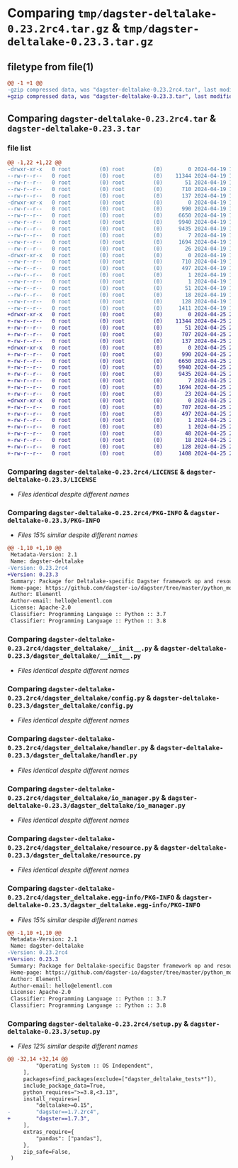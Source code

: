 # Comparing `tmp/dagster-deltalake-0.23.2rc4.tar.gz` & `tmp/dagster-deltalake-0.23.3.tar.gz`

## filetype from file(1)

```diff
@@ -1 +1 @@
-gzip compressed data, was "dagster-deltalake-0.23.2rc4.tar", last modified: Fri Apr 19 18:11:18 2024, max compression
+gzip compressed data, was "dagster-deltalake-0.23.3.tar", last modified: Thu Apr 25 20:19:24 2024, max compression
```

## Comparing `dagster-deltalake-0.23.2rc4.tar` & `dagster-deltalake-0.23.3.tar`

### file list

```diff
@@ -1,22 +1,22 @@
-drwxr-xr-x   0 root         (0) root         (0)        0 2024-04-19 18:11:18.721361 dagster-deltalake-0.23.2rc4/
--rw-r--r--   0 root         (0) root         (0)    11344 2024-04-19 18:01:50.000000 dagster-deltalake-0.23.2rc4/LICENSE
--rw-r--r--   0 root         (0) root         (0)       51 2024-04-19 18:01:50.000000 dagster-deltalake-0.23.2rc4/MANIFEST.in
--rw-r--r--   0 root         (0) root         (0)      710 2024-04-19 18:11:18.721361 dagster-deltalake-0.23.2rc4/PKG-INFO
--rw-r--r--   0 root         (0) root         (0)      137 2024-04-19 18:01:50.000000 dagster-deltalake-0.23.2rc4/README.md
-drwxr-xr-x   0 root         (0) root         (0)        0 2024-04-19 18:11:18.721361 dagster-deltalake-0.23.2rc4/dagster_deltalake/
--rw-r--r--   0 root         (0) root         (0)      990 2024-04-19 18:01:50.000000 dagster-deltalake-0.23.2rc4/dagster_deltalake/__init__.py
--rw-r--r--   0 root         (0) root         (0)     6650 2024-04-19 18:01:50.000000 dagster-deltalake-0.23.2rc4/dagster_deltalake/config.py
--rw-r--r--   0 root         (0) root         (0)     9940 2024-04-19 18:01:50.000000 dagster-deltalake-0.23.2rc4/dagster_deltalake/handler.py
--rw-r--r--   0 root         (0) root         (0)     9435 2024-04-19 18:01:50.000000 dagster-deltalake-0.23.2rc4/dagster_deltalake/io_manager.py
--rw-r--r--   0 root         (0) root         (0)        7 2024-04-19 18:01:50.000000 dagster-deltalake-0.23.2rc4/dagster_deltalake/py.typed
--rw-r--r--   0 root         (0) root         (0)     1694 2024-04-19 18:01:50.000000 dagster-deltalake-0.23.2rc4/dagster_deltalake/resource.py
--rw-r--r--   0 root         (0) root         (0)       26 2024-04-19 18:01:50.000000 dagster-deltalake-0.23.2rc4/dagster_deltalake/version.py
-drwxr-xr-x   0 root         (0) root         (0)        0 2024-04-19 18:11:18.721361 dagster-deltalake-0.23.2rc4/dagster_deltalake.egg-info/
--rw-r--r--   0 root         (0) root         (0)      710 2024-04-19 18:11:18.000000 dagster-deltalake-0.23.2rc4/dagster_deltalake.egg-info/PKG-INFO
--rw-r--r--   0 root         (0) root         (0)      497 2024-04-19 18:11:18.000000 dagster-deltalake-0.23.2rc4/dagster_deltalake.egg-info/SOURCES.txt
--rw-r--r--   0 root         (0) root         (0)        1 2024-04-19 18:11:18.000000 dagster-deltalake-0.23.2rc4/dagster_deltalake.egg-info/dependency_links.txt
--rw-r--r--   0 root         (0) root         (0)        1 2024-04-19 18:11:18.000000 dagster-deltalake-0.23.2rc4/dagster_deltalake.egg-info/not-zip-safe
--rw-r--r--   0 root         (0) root         (0)       51 2024-04-19 18:11:18.000000 dagster-deltalake-0.23.2rc4/dagster_deltalake.egg-info/requires.txt
--rw-r--r--   0 root         (0) root         (0)       18 2024-04-19 18:11:18.000000 dagster-deltalake-0.23.2rc4/dagster_deltalake.egg-info/top_level.txt
--rw-r--r--   0 root         (0) root         (0)      128 2024-04-19 18:11:18.721361 dagster-deltalake-0.23.2rc4/setup.cfg
--rw-r--r--   0 root         (0) root         (0)     1411 2024-04-19 18:01:50.000000 dagster-deltalake-0.23.2rc4/setup.py
+drwxr-xr-x   0 root         (0) root         (0)        0 2024-04-25 20:19:24.250646 dagster-deltalake-0.23.3/
+-rw-r--r--   0 root         (0) root         (0)    11344 2024-04-25 20:08:31.000000 dagster-deltalake-0.23.3/LICENSE
+-rw-r--r--   0 root         (0) root         (0)       51 2024-04-25 20:08:31.000000 dagster-deltalake-0.23.3/MANIFEST.in
+-rw-r--r--   0 root         (0) root         (0)      707 2024-04-25 20:19:24.250646 dagster-deltalake-0.23.3/PKG-INFO
+-rw-r--r--   0 root         (0) root         (0)      137 2024-04-25 20:08:31.000000 dagster-deltalake-0.23.3/README.md
+drwxr-xr-x   0 root         (0) root         (0)        0 2024-04-25 20:19:24.250646 dagster-deltalake-0.23.3/dagster_deltalake/
+-rw-r--r--   0 root         (0) root         (0)      990 2024-04-25 20:08:31.000000 dagster-deltalake-0.23.3/dagster_deltalake/__init__.py
+-rw-r--r--   0 root         (0) root         (0)     6650 2024-04-25 20:08:31.000000 dagster-deltalake-0.23.3/dagster_deltalake/config.py
+-rw-r--r--   0 root         (0) root         (0)     9940 2024-04-25 20:08:31.000000 dagster-deltalake-0.23.3/dagster_deltalake/handler.py
+-rw-r--r--   0 root         (0) root         (0)     9435 2024-04-25 20:08:31.000000 dagster-deltalake-0.23.3/dagster_deltalake/io_manager.py
+-rw-r--r--   0 root         (0) root         (0)        7 2024-04-25 20:08:31.000000 dagster-deltalake-0.23.3/dagster_deltalake/py.typed
+-rw-r--r--   0 root         (0) root         (0)     1694 2024-04-25 20:08:31.000000 dagster-deltalake-0.23.3/dagster_deltalake/resource.py
+-rw-r--r--   0 root         (0) root         (0)       23 2024-04-25 20:08:31.000000 dagster-deltalake-0.23.3/dagster_deltalake/version.py
+drwxr-xr-x   0 root         (0) root         (0)        0 2024-04-25 20:19:24.250646 dagster-deltalake-0.23.3/dagster_deltalake.egg-info/
+-rw-r--r--   0 root         (0) root         (0)      707 2024-04-25 20:19:24.000000 dagster-deltalake-0.23.3/dagster_deltalake.egg-info/PKG-INFO
+-rw-r--r--   0 root         (0) root         (0)      497 2024-04-25 20:19:24.000000 dagster-deltalake-0.23.3/dagster_deltalake.egg-info/SOURCES.txt
+-rw-r--r--   0 root         (0) root         (0)        1 2024-04-25 20:19:24.000000 dagster-deltalake-0.23.3/dagster_deltalake.egg-info/dependency_links.txt
+-rw-r--r--   0 root         (0) root         (0)        1 2024-04-25 20:19:24.000000 dagster-deltalake-0.23.3/dagster_deltalake.egg-info/not-zip-safe
+-rw-r--r--   0 root         (0) root         (0)       48 2024-04-25 20:19:24.000000 dagster-deltalake-0.23.3/dagster_deltalake.egg-info/requires.txt
+-rw-r--r--   0 root         (0) root         (0)       18 2024-04-25 20:19:24.000000 dagster-deltalake-0.23.3/dagster_deltalake.egg-info/top_level.txt
+-rw-r--r--   0 root         (0) root         (0)      128 2024-04-25 20:19:24.254646 dagster-deltalake-0.23.3/setup.cfg
+-rw-r--r--   0 root         (0) root         (0)     1408 2024-04-25 20:08:31.000000 dagster-deltalake-0.23.3/setup.py
```

### Comparing `dagster-deltalake-0.23.2rc4/LICENSE` & `dagster-deltalake-0.23.3/LICENSE`

 * *Files identical despite different names*

### Comparing `dagster-deltalake-0.23.2rc4/PKG-INFO` & `dagster-deltalake-0.23.3/PKG-INFO`

 * *Files 15% similar despite different names*

```diff
@@ -1,10 +1,10 @@
 Metadata-Version: 2.1
 Name: dagster-deltalake
-Version: 0.23.2rc4
+Version: 0.23.3
 Summary: Package for Deltalake-specific Dagster framework op and resource components.
 Home-page: https://github.com/dagster-io/dagster/tree/master/python_modules/libraries/dagster-deltalake
 Author: Elementl
 Author-email: hello@elementl.com
 License: Apache-2.0
 Classifier: Programming Language :: Python :: 3.7
 Classifier: Programming Language :: Python :: 3.8
```

### Comparing `dagster-deltalake-0.23.2rc4/dagster_deltalake/__init__.py` & `dagster-deltalake-0.23.3/dagster_deltalake/__init__.py`

 * *Files identical despite different names*

### Comparing `dagster-deltalake-0.23.2rc4/dagster_deltalake/config.py` & `dagster-deltalake-0.23.3/dagster_deltalake/config.py`

 * *Files identical despite different names*

### Comparing `dagster-deltalake-0.23.2rc4/dagster_deltalake/handler.py` & `dagster-deltalake-0.23.3/dagster_deltalake/handler.py`

 * *Files identical despite different names*

### Comparing `dagster-deltalake-0.23.2rc4/dagster_deltalake/io_manager.py` & `dagster-deltalake-0.23.3/dagster_deltalake/io_manager.py`

 * *Files identical despite different names*

### Comparing `dagster-deltalake-0.23.2rc4/dagster_deltalake/resource.py` & `dagster-deltalake-0.23.3/dagster_deltalake/resource.py`

 * *Files identical despite different names*

### Comparing `dagster-deltalake-0.23.2rc4/dagster_deltalake.egg-info/PKG-INFO` & `dagster-deltalake-0.23.3/dagster_deltalake.egg-info/PKG-INFO`

 * *Files 15% similar despite different names*

```diff
@@ -1,10 +1,10 @@
 Metadata-Version: 2.1
 Name: dagster-deltalake
-Version: 0.23.2rc4
+Version: 0.23.3
 Summary: Package for Deltalake-specific Dagster framework op and resource components.
 Home-page: https://github.com/dagster-io/dagster/tree/master/python_modules/libraries/dagster-deltalake
 Author: Elementl
 Author-email: hello@elementl.com
 License: Apache-2.0
 Classifier: Programming Language :: Python :: 3.7
 Classifier: Programming Language :: Python :: 3.8
```

### Comparing `dagster-deltalake-0.23.2rc4/setup.py` & `dagster-deltalake-0.23.3/setup.py`

 * *Files 12% similar despite different names*

```diff
@@ -32,14 +32,14 @@
         "Operating System :: OS Independent",
     ],
     packages=find_packages(exclude=["dagster_deltalake_tests*"]),
     include_package_data=True,
     python_requires=">=3.8,<3.13",
     install_requires=[
         "deltalake>=0.15",
-        "dagster==1.7.2rc4",
+        "dagster==1.7.3",
     ],
     extras_require={
         "pandas": ["pandas"],
     },
     zip_safe=False,
 )
```

